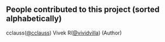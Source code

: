 ## People contributed to this project (sorted alphabetically)

cclauss([@cclauss](https://github.com/cclauss))
Vivek R([@vividvilla](https://github.com/vividvilla)) (Author)